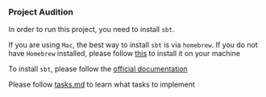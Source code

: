 ### Project Audition
In order to run this project, you need to install `sbt`.

If you are using `Mac`, the best way to install `sbt` is via `homebrew`.
If you do not have `Homebrew` installed, please follow [this](link) to install it on your machine

To install `sbt`, please follow the [official documentation](https://www.scala-sbt.org/download.html)


Please follow [tasks.md](/tasks.md) to learn what tasks to implement

